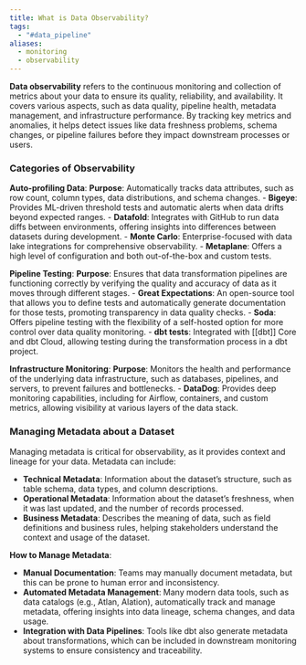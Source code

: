 ```yaml
---
title: What is Data Observability?
tags:
  - "#data_pipeline"
aliases:
  - monitoring
  - observability
---
```

**Data observability** refers to the continuous monitoring and collection of metrics about your data to ensure its quality, reliability, and availability. It covers various aspects, such as data quality, pipeline health, metadata management, and infrastructure performance. By tracking key metrics and anomalies, it helps detect issues like data freshness problems, schema changes, or pipeline failures before they impact downstream processes or users.
### **Categories of Observability**

**Auto-profiling Data**: **Purpose**: Automatically tracks data attributes, such as row count, column types, data distributions, and schema changes.
     - **Bigeye**: Provides ML-driven threshold tests and automatic alerts when data drifts beyond expected ranges.
     - **Datafold**: Integrates with GitHub to run data diffs between environments, offering insights into differences between datasets during development.
     - **Monte Carlo**: Enterprise-focused with data lake integrations for comprehensive observability.
     - **Metaplane**: Offers a high level of configuration and both out-of-the-box and custom tests.

**Pipeline Testing**: **Purpose**: Ensures that data transformation pipelines are functioning correctly by verifying the quality and accuracy of data as it moves through different stages.
     - **Great Expectations**: An open-source tool that allows you to define tests and automatically generate documentation for those tests, promoting transparency in data quality checks.
     - **Soda**: Offers pipeline testing with the flexibility of a self-hosted option for more control over data quality monitoring.
     - **dbt tests**: Integrated with [[dbt]] Core and dbt Cloud, allowing testing during the transformation process in a dbt project.

 **Infrastructure Monitoring**: **Purpose**: Monitors the health and performance of the underlying data infrastructure, such as databases, pipelines, and servers, to prevent failures and bottlenecks.
     - **DataDog**: Provides deep monitoring capabilities, including for Airflow, containers, and custom metrics, allowing visibility at various layers of the data stack.

### **Managing Metadata about a Dataset**
Managing metadata is critical for observability, as it provides context and lineage for your data. Metadata can include:
- **Technical Metadata**: Information about the dataset’s structure, such as table schema, data types, and column descriptions.
- **Operational Metadata**: Information about the dataset’s freshness, when it was last updated, and the number of records processed.
- **Business Metadata**: Describes the meaning of data, such as field definitions and business rules, helping stakeholders understand the context and usage of the dataset.

**How to Manage Metadata**:
- **Manual Documentation**: Teams may manually document metadata, but this can be prone to human error and inconsistency.
- **Automated Metadata Management**: Many modern data tools, such as data catalogs (e.g., Atlan, Alation), automatically track and manage metadata, offering insights into data lineage, schema changes, and data usage.
- **Integration with Data Pipelines**: Tools like dbt also generate metadata about transformations, which can be included in downstream monitoring systems to ensure consistency and traceability.
